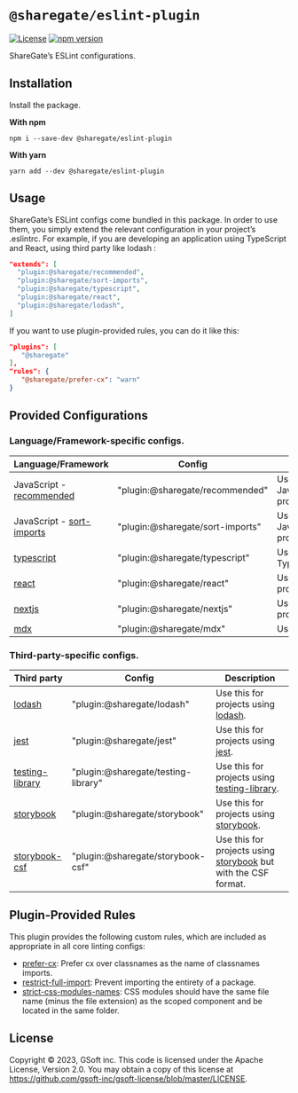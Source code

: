 # `@sharegate/eslint-plugin`

[![License](https://img.shields.io/badge/License-Apache_2.0-blue.svg)](../../LICENSE.md) [![npm version](https://badge.fury.io/js/@sharegate%eslint-plugin.svg)](https://badge.fury.io/js/@sharegate%eslint-plugin.svg)

ShareGate’s ESLint configurations.

## Installation

Install the package.

**With npm**
```shell
npm i --save-dev @sharegate/eslint-plugin
```

**With yarn**
```shell
yarn add --dev @sharegate/eslint-plugin
```

## Usage

ShareGate’s ESLint configs come bundled in this package. In order to use them, you simply extend the relevant configuration in your project’s .eslintrc. For example, if you are developing an application using TypeScript and React, using third party like lodash  :
```json  
"extends": [ 
  "plugin:@sharegate/recommended",
  "plugin:@sharegate/sort-imports",
  "plugin:@sharegate/typescript",
  "plugin:@sharegate/react",
  "plugin:@sharegate/lodash",
]
 ```
 
 If you want to use plugin-provided rules, you can do it like this:
 ```json
"plugins": [
    "@sharegate"
],
"rules": {
    "@sharegate/prefer-cx": "warn"
}
 ```

## Provided Configurations

### Language/Framework-specific configs.
| Language/Framework | Config | Description |
| --- | --- | --- |
| JavaScript - [recommended](lib/config/recommended.ts) | "plugin:@sharegate/recommended" | Use this for all JavaScript/TypeScript projects. |
| JavaScript - [sort-imports](lib/config/sort-imports.ts) | "plugin:@sharegate/sort-imports" | Use this for JavaScript/TypeScript projects. |
| [typescript](lib/config/typescript.ts) | "plugin:@sharegate/typescript" | Use this for TypeScript projects. |
| [react](lib/config/react.ts) | "plugin:@sharegate/react" | Use this for React projects. |
| [nextjs](lib/config/nextjs.ts) |"plugin:@sharegate/nextjs" | Use this for NextJs projects. |
| [mdx](lib/config/mdx.ts) |"plugin:@sharegate/mdx" | Use this for [mdx files](https://mdxjs.com/). |

### Third-party-specific configs.
| Third party | Config | Description |
| --- | --- | --- |
| [lodash](lib/config/lodash.ts) | "plugin:@sharegate/lodash" | Use this for projects using [lodash](https://lodash.com/).|
| [jest](lib/config/jest.ts) | "plugin:@sharegate/jest" | Use this for projects using [jest](https://jestjs.io/).|
| [testing-library](lib/config/testing-library.ts) | "plugin:@sharegate/testing-library" | Use this for projects using [testing-library](https://testing-library.com/).|
| [storybook](lib/config/storybook.ts) | "plugin:@sharegate/storybook" | Use this for projects using [storybook](https://storybook.js.org/).|
| [storybook-csf](lib/config/storybook-csf.ts) | "plugin:@sharegate/storybook-csf" | Use this for projects using [storybook](https://storybook.js.org/) but with the CSF format.|

## Plugin-Provided Rules 

This plugin provides the following custom rules, which are included as appropriate in all core linting configs:

- [prefer-cx](docs/rules/prefer-cx.md): Prefer cx over classnames as the name of classnames imports.
- [restrict-full-import](docs/rules/restrict-full-import.md): Prevent importing the entirety of a package.
- [strict-css-modules-names](docs/rules/strict-css-modules-names.md): CSS modules should have the same file name (minus the file extension) as the scoped component and be located in the same folder.

## License

Copyright © 2023, GSoft inc. This code is licensed under the Apache License, Version 2.0. You may obtain a copy of this license at https://github.com/gsoft-inc/gsoft-license/blob/master/LICENSE.